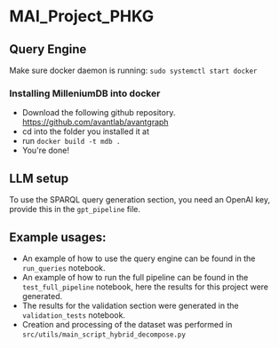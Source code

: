 # MAI_Project_PHKG



## Query Engine

Make sure docker daemon is running: ```sudo systemctl start docker```
### Installing MilleniumDB into docker
* Download the following github repository. https://github.com/avantlab/avantgraph
* cd into the folder you installed it at
* run ```docker build -t mdb .```
* You're done!

## LLM setup
To use the SPARQL query generation section, you need an OpenAI key, provide this in the ```gpt_pipeline``` file. 

## Example usages:
- An example of how to use the query engine can be found in the ```run_queries``` notebook.
- An example of how to run the full pipeline can be found in the ```test_full_pipeline``` notebook, here the results for this project were generated.
- The results for the validation section were generated in the ```validation_tests``` notebook.
- Creation and processing of the dataset was performed in ```src/utils/main_script_hybrid_decompose.py ```

